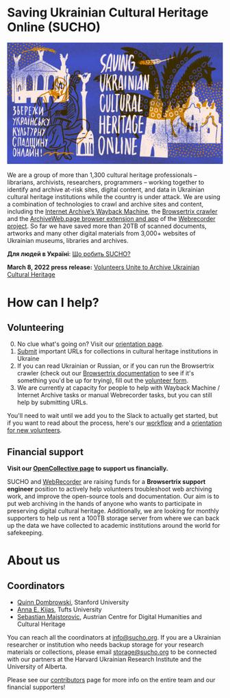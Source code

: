 # Saving Ukrainian Cultural Heritage Online (SUCHO)

<img src="/assets/images/sucho-poster-landscape-medium.jpg" title="Credit: Vlad Kholodnyi (@kholodnyi_vlad)">

We are a group of more than 1,300 cultural heritage professionals – librarians, archivists, researchers, programmers – working together to identify and archive at-risk sites, digital content, and data in Ukrainian cultural heritage institutions while the country is under attack. We are using a combination of technologies to crawl and archive sites and content, including the [Internet Archive’s Wayback Machine](https://archive.org/web/), the [Browsertrix crawler](https://github.com/webrecorder/browsertrix-crawler) and the [ArchiveWeb.page browser extension and app](https://archiveweb.page/) of the [Webrecorder project](https://webrecorder.net/). So far we have saved more than 20TB of scanned documents, artworks and many other digital materials from 3,000+ websites of Ukrainian museums, libraries and archives.

**Для людей в Україні**: [Що робить SUCHO?](/ukraina)

**March 8, 2022 press release:** [Volunteers Unite to Archive Ukrainian Cultural Heritage](press-release-20220308-volunteers-unite)

# How can I help?

## Volunteering 
0. No clue what's going on? Visit our [orientation page](https://www.sucho.org/orientation).
1. [Submit](https://docs.google.com/forms/d/e/1FAIpQLSffa64-l6qXqEumAcf38OEOrTFeYZEmF531PNv9ZgzNFbcgxQ/viewform) important URLs for collections in cultural heritage institutions in Ukraine
2. If you can read Ukrainian or Russian, or if you can run the Browsertrix crawler (check out our [Browsertrix documentation](/browsertrix) to see if it's something you'd be up for trying), fill out the [volunteer form](https://docs.google.com/forms/d/e/1FAIpQLSc6KbhtEOI8zKsQmKT_waE1XlYEF1E6t-HzJ7Gc1EBfMvMg_A/viewform). 
3. We are currently at capacity for people to help with Wayback Machine / Internet Archive tasks or manual Webrecorder tasks, but you can still help by submitting URLs.

You'll need to wait until we add you to the Slack to actually get started, but if you want to read about the process, here's our [workflow](/workflow) and a [orientation for new volunteers](/orientation).

## Financial support

**Visit our [OpenCollective page](https://opencollective.com/sucho) to support us financially.**

SUCHO and [WebRecorder](https://webrecorder.net/) are raising funds for a **Browsertrix support engineer** position to actively help volunteers troubleshoot web archiving work, and improve the open-source tools and documentation. Our aim is to put web archiving in the hands of anyone who wants to participate in preserving digital cultural heritage.
Additionally, we are looking for monthly supporters to help us rent a 100TB storage server from where we can back up the data we have collected to academic institutions around the world for safekeeping.

# About us

## Coordinators
- [Quinn Dombrowski](https://twitter.com/quinnanya), Stanford University
- [Anna E. Kijas](https://twitter.com/anna_kijas), Tufts University
- [Sebastian Majstorovic](https://twitter.com/storytracer), Austrian Centre for Digital Humanities and Cultural Heritage

You can reach all the coordinators at [info@sucho.org](mailto:info@sucho.org). If you are a Ukrainian researcher or institution who needs backup storage for your research materials or collections, please email [storage@sucho.org](mailto:storage@sucho.org) to be connected with our partners at the Harvard Ukrainian Research Institute and the University of Alberta.

Please see our [contributors](/contributors) page for more info on the entire team and our financial supporters!